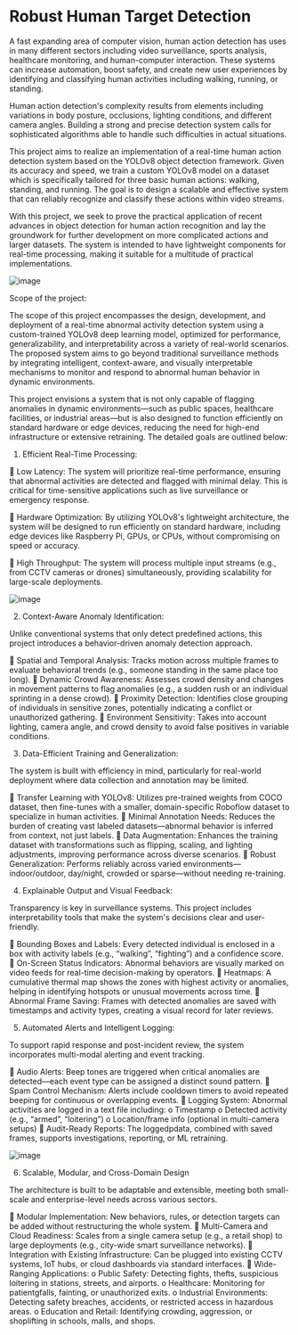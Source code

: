 #   Robust Human Target Detection
A fast expanding area of computer vision, human action detection has uses in
many different sectors including video surveillance, sports analysis, healthcare
monitoring, and human-computer interaction. These systems can increase
automation, boost safety, and create new user experiences by identifying and
classifying human activities including walking, running, or standing.


Human action detection&#39;s complexity results from elements including variations
in body posture, occlusions, lighting conditions, and different camera angles.
Building a strong and precise detection system calls for sophisticated algorithms
able to handle such difficulties in actual situations.


This project aims to realize an implementation of a real-time human action
detection system based on the YOLOv8 object detection framework. Given its
accuracy and speed, we train a custom YOLOv8 model on a dataset which is
specifically tailored for three basic human actions: walking, standing, and
running. The goal is to design a scalable and effective system that can reliably
recognize and classify these actions within video streams.


With this project, we seek to prove the practical application of recent advances
in object detection for human action recognition and lay the groundwork for
further development on more complicated actions and larger datasets. The
system is intended to have lightweight components for real-time processing,
making it suitable for a multitude of practical implementations.


![image](https://github.com/user-attachments/assets/fc45b1b5-2837-4770-ac92-3d4da0efa308)


Scope of the project:

The scope of this project encompasses the design, development, and deployment
of a real-time abnormal activity detection system using a custom-trained
YOLOv8 deep learning model, optimized for performance, generalizability, and
interpretability across a variety of real-world scenarios. The proposed system
aims to go beyond traditional surveillance methods by integrating intelligent,
context-aware, and visually interpretable mechanisms to monitor and respond
to abnormal human behavior in dynamic environments.


This project envisions a system that is not only capable of flagging anomalies in
dynamic environments—such as public spaces, healthcare facilities, or industrial
areas—but is also designed to function efficiently on standard hardware or edge
devices, reducing the need for high-end infrastructure or extensive retraining.
The detailed goals are outlined below:


1. Efficient Real-Time Processing:
   
 Low Latency: The system will prioritize real-time performance, ensuring
that abnormal activities are detected and flagged with minimal delay. This
is critical for time-sensitive applications such as live surveillance or
emergency response.

 Hardware Optimization: By utilizing YOLOv8&#39;s lightweight architecture,
the system will be designed to run efficiently on standard hardware,
including edge devices like Raspberry Pi, GPUs, or CPUs, without
compromising on speed or accuracy.

 High Throughput: The system will process multiple input streams (e.g.,
from CCTV cameras or drones) simultaneously, providing scalability for
large-scale deployments.


![image](https://github.com/user-attachments/assets/ce6037be-94f4-4197-b0b3-8df14d4c6f83)


2. Context-Aware Anomaly Identification:

Unlike conventional systems that only detect predefined actions, this project
introduces a behavior-driven anomaly detection approach.

 Spatial and Temporal Analysis: Tracks motion across multiple frames to
evaluate behavioral trends (e.g., someone standing in the same place too
long).
 Dynamic Crowd Awareness: Assesses crowd density and changes in
movement patterns to flag anomalies (e.g., a sudden rush or an individual
sprinting in a dense crowd).
 Proximity Detection: Identifies close grouping of individuals in sensitive
zones, potentially indicating a conflict or unauthorized gathering.
 Environment Sensitivity: Takes into account lighting, camera angle, and
crowd density to avoid false positives in variable conditions.


3. Data-Efficient Training and Generalization:

The system is built with efficiency in mind, particularly for real-world
deployment where data collection and annotation may be limited.

 Transfer Learning with YOLOv8: Utilizes pre-trained weights from COCO
dataset, then fine-tunes with a smaller, domain-specific Roboflow dataset
to specialize in human activities.
 Minimal Annotation Needs: Reduces the burden of creating vast labeled
datasets—abnormal behavior is inferred from context, not just labels.
 Data Augmentation: Enhances the training dataset with transformations
such as flipping, scaling, and lighting adjustments, improving performance
across diverse scenarios.
 Robust Generalization: Performs reliably across varied
environments—indoor/outdoor, day/night, crowded or sparse—without
needing re-training.


4. Explainable Output and Visual Feedback:

Transparency is key in surveillance systems. This project includes
interpretability tools that make the system&#39;s decisions clear and user-friendly.

 Bounding Boxes and Labels: Every detected individual is enclosed in a
box with activity labels (e.g., “walking”, “fighting”) and a confidence score.
 On-Screen Status Indicators: Abnormal behaviors are visually marked on
video feeds for real-time decision-making by operators.
 Heatmaps: A cumulative thermal map shows the zones with highest
activity or anomalies, helping in identifying hotspots or unusual
movements across time.
 Abnormal Frame Saving: Frames with detected anomalies are saved with
timestamps and activity types, creating a visual record for later reviews.


5. Automated Alerts and Intelligent Logging:

To support rapid response and post-incident review, the system incorporates
multi-modal alerting and event tracking.

 Audio Alerts: Beep tones are triggered when critical anomalies are
detected—each event type can be assigned a distinct sound pattern.
 Spam Control Mechanism: Alerts include cooldown timers to avoid
repeated beeping for continuous or overlapping events.
 Logging System: Abnormal activities are logged in a text file including:
o Timestamp
o Detected activity (e.g., “armed”, “loitering”)
o Location/frame info (optional in multi-camera setups)
 Audit-Ready Reports: The loggedpdata, combined with saved frames,
supports investigations, reporting, or ML retraining.


![image](https://github.com/user-attachments/assets/4b724bd6-4346-46e0-8343-e9775ddaa14f)


6. Scalable, Modular, and Cross-Domain Design

The architecture is built to be adaptable and extensible, meeting both small-scale
and enterprise-level needs across various sectors.

 Modular Implementation: New behaviors, rules, or detection targets can
be added without restructuring the whole system.
 Multi-Camera and Cloud Readiness: Scales from a single camera setup
(e.g., a retail shop) to large deployments (e.g., city-wide smart surveillance
networks).
 Integration with Existing Infrastructure: Can be plugged into existing
CCTV systems, IoT hubs, or cloud dashboards via standard interfaces.
 Wide-Ranging Applications:
o Public Safety: Detecting fights, thefts, suspicious loitering in stations,
streets, and airports.
o Healthcare: Monitoring for patientgfalls, fainting, or unauthorized
exits.
o Industrial Environments: Detecting safety breaches, accidents, or
restricted access in hazardous areas.
o Education and Retail: Identifying crowding, aggression, or
shoplifting in schools, malls, and shops.
